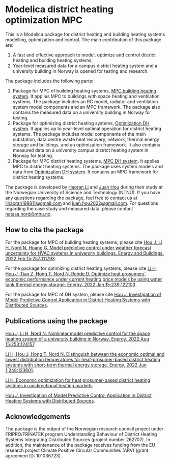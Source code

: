# Modelica district heating optimization MPC
This is a Modelica package for district heating and building heating systems modelling, optimization and control. The main contribution of this package are:
1) A fast and effective approach to model, optimize and control district heating and building heating systems;
2) Year-level measured data for a campus district heating system and a university building in Norway is opened for testing and research.

The package includes the following parts:
1) Package for MPC of building heating systems, [MPC building heating system](https://github.com/haoranli1988/Modelica-district-heating-optimization-MPC/tree/main/MPC%20building%20heating%20system). It applies MPC to buildings with space heating and ventilation systems. The package includes an RC model, radiator and ventilation system model components and an MPC framework. The package also contains the measured data on a university building in Norway for testing.   
2) Package for optimizing district heating systems, [Optimization DH system](https://github.com/haoranli1988/Modelica-district-heating-optimization-MPC/tree/main/Optimization%20DH%20system). It applies up to year-level optimal operation for district heating systems. The package includes model components of the main substation, data centre waste heat recovery, network, thermal energy storage and buildings, and an optimization framework. It also contains measured data on a university campus district heating system in Norway for testing.
3) Package for MPC district heating systems, [MPC DH system](https://github.com/haoranli1988/Modelica-district-heating-optimization-MPC/tree/main/MPC%20DH%20system). It applies MPC to district heating systems. The package uses system models and data from [Optimization DH system](https://github.com/haoranli1988/Modelica-district-heating-optimization-MPC/tree/main/Optimization%20DH%20system). It contains an MPC framework for district heating systems.

The package is developed by [Haoran Li](https://www.linkedin.com/in/haoran-li-4397311ba/) and [Juan Hou](https://www.linkedin.com/in/juan-hou-4a54a622a/) during their study at the Norwegian University of Science and Technology (NTNU). If you have any questions regarding the package, feel free to contact us at lihaoran198811@gmail.com and juan.hou2022@gmail.com. For questions regarding the case study and measured data, please contact natasa.nord@ntnu.no.   

## How to cite the package
For the package for MPC of building heating systems, please cite [Hou J, Li H, Nord N, Huang G. Model predictive control under weather forecast uncertainty for HVAC systems in university buildings. Energy and Buildings. 2022 Feb 15;257:111793](https://www.sciencedirect.com/science/article/pii/S037877882101077X).

For the package for optimizing district heating systems, please cite [Li H, Hou J, Tian Z, Hong T, Nord N, Rohde D. Optimize heat prosumers' economic performance under current heating price models by using water tank thermal energy storage. Energy. 2022 Jan 15;239:122103](https://www.sciencedirect.com/science/article/pii/S0360544221023513).  

For the package for MPC of DH system, please cite [Hou J. Investigation of Model Predictive Control Application in District Heating Systems with Distributed Sources](https://ntnuopen.ntnu.no/ntnu-xmlui/handle/11250/3016473).  

## Publications using the package
[Hou J, Li H, Nord N. Nonlinear model predictive control for the space heating system of a university building in Norway. Energy. 2022 Aug 15;253:124157](https://www.sciencedirect.com/science/article/pii/S036054422201060X).

[Li H, Hou J, Hong T, Nord N. Distinguish between the economic optimal and lowest distribution temperatures for heat-prosumer-based district heating systems with short-term thermal energy storage. Energy. 2022 Jun 1;248:123601](https://www.sciencedirect.com/science/article/pii/S0360544222005047).

[Li H. Economic optimization for heat prosumer-based district heating systems in unidirectional heating markets](https://ntnuopen.ntnu.no/ntnu-xmlui/handle/11250/2837506).

[Hou J. Investigation of Model Predictive Control Application in District Heating Systems with Distributed Sources](https://ntnuopen.ntnu.no/ntnu-xmlui/handle/11250/3016473).

## Acknowledgements
The package is the output of the Norwegian research council project under FRIPRO/FRINATEK program Understanding Behaviour of District Heating Systems Integrating Distributed Sources (project number 262707). In addition, the maintenance of the package receives funding from the EU research project Climate Positive Circular Communities (ARV) (grant agreement ID: 101036723).
